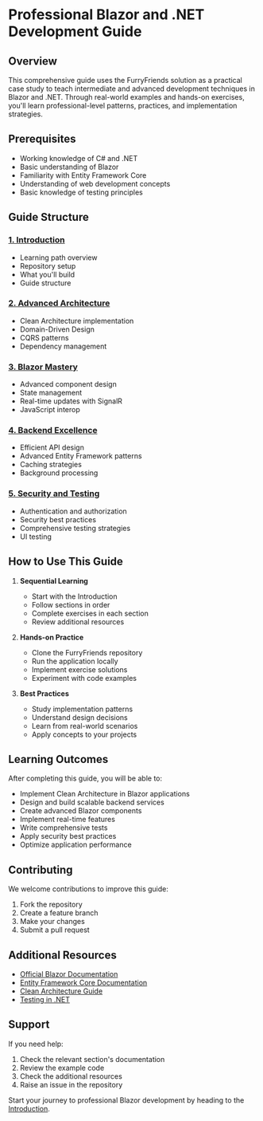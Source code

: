 # Professional Blazor and .NET Development Guide

## Overview
This comprehensive guide uses the FurryFriends solution as a practical case study to teach intermediate and advanced development techniques in Blazor and .NET. Through real-world examples and hands-on exercises, you'll learn professional-level patterns, practices, and implementation strategies.

## Prerequisites
- Working knowledge of C# and .NET
- Basic understanding of Blazor
- Familiarity with Entity Framework Core
- Understanding of web development concepts
- Basic knowledge of testing principles

## Guide Structure

### [1. Introduction](01-introduction.md)
- Learning path overview
- Repository setup
- What you'll build
- Guide structure

### [2. Advanced Architecture](02-advanced-architecture.md)
- Clean Architecture implementation
- Domain-Driven Design
- CQRS patterns
- Dependency management

### [3. Blazor Mastery](03-blazor-mastery.md)
- Advanced component design
- State management
- Real-time updates with SignalR
- JavaScript interop

### [4. Backend Excellence](04-backend-excellence.md)
- Efficient API design
- Advanced Entity Framework patterns
- Caching strategies
- Background processing

### [5. Security and Testing](05-security-and-testing.md)
- Authentication and authorization
- Security best practices
- Comprehensive testing strategies
- UI testing

## How to Use This Guide

1. **Sequential Learning**
   - Start with the Introduction
   - Follow sections in order
   - Complete exercises in each section
   - Review additional resources

2. **Hands-on Practice**
   - Clone the FurryFriends repository
   - Run the application locally
   - Implement exercise solutions
   - Experiment with code examples

3. **Best Practices**
   - Study implementation patterns
   - Understand design decisions
   - Learn from real-world scenarios
   - Apply concepts to your projects

## Learning Outcomes

After completing this guide, you will be able to:
- Implement Clean Architecture in Blazor applications
- Design and build scalable backend services
- Create advanced Blazor components
- Implement real-time features
- Write comprehensive tests
- Apply security best practices
- Optimize application performance

## Contributing

We welcome contributions to improve this guide:
1. Fork the repository
2. Create a feature branch
3. Make your changes
4. Submit a pull request

## Additional Resources

- [Official Blazor Documentation](https://docs.microsoft.com/aspnet/core/blazor)
- [Entity Framework Core Documentation](https://docs.microsoft.com/ef/core)
- [Clean Architecture Guide](https://docs.microsoft.com/dotnet/architecture/modern-web-apps-azure)
- [Testing in .NET](https://docs.microsoft.com/dotnet/core/testing)

## Support

If you need help:
1. Check the relevant section's documentation
2. Review the example code
3. Check the additional resources
4. Raise an issue in the repository

Start your journey to professional Blazor development by heading to the [Introduction](01-introduction.md).